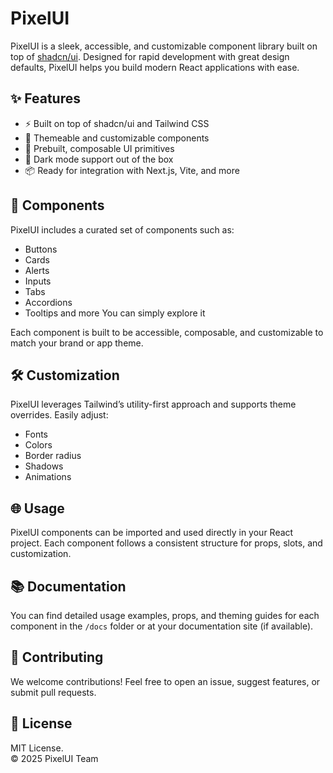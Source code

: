 # PixelUI

PixelUI is a sleek, accessible, and customizable component library built on top of [shadcn/ui](https://ui.shadcn.com/). Designed for rapid development with great design defaults, PixelUI helps you build modern React applications with ease.

## ✨ Features

- ⚡ Built on top of shadcn/ui and Tailwind CSS
- 🎨 Themeable and customizable components
- 🧩 Prebuilt, composable UI primitives
- 🌙 Dark mode support out of the box
- 📦 Ready for integration with Next.js, Vite, and more


## 🧱 Components

PixelUI includes a curated set of components such as:

- Buttons
- Cards
- Alerts
- Inputs
- Tabs
- Accordions
- Tooltips and more You can simply explore it

Each component is built to be accessible, composable, and customizable to match your brand or app theme.

## 🛠 Customization

PixelUI leverages Tailwind’s utility-first approach and supports theme overrides. Easily adjust:

- Fonts
- Colors
- Border radius
- Shadows
- Animations

## 🌐 Usage

PixelUI components can be imported and used directly in your React project. Each component follows a consistent structure for props, slots, and customization.

## 📚 Documentation

You can find detailed usage examples, props, and theming guides for each component in the `/docs` folder or at your documentation site (if available).

## 🤝 Contributing

We welcome contributions! Feel free to open an issue, suggest features, or submit pull requests.

## 📝 License

MIT License.  
© 2025 PixelUI Team
